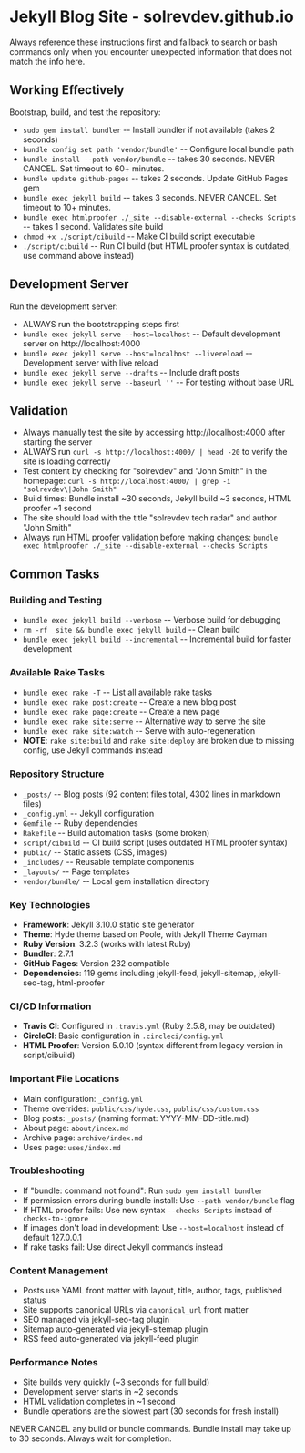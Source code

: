 # Jekyll Blog Site - solrevdev.github.io

Always reference these instructions first and fallback to search or bash commands only when you encounter unexpected information that does not match the info here.

## Working Effectively

Bootstrap, build, and test the repository:
- `sudo gem install bundler` -- Install bundler if not available (takes 2 seconds)
- `bundle config set path 'vendor/bundle'` -- Configure local bundle path
- `bundle install --path vendor/bundle` -- takes 30 seconds. NEVER CANCEL. Set timeout to 60+ minutes.
- `bundle update github-pages` -- takes 2 seconds. Update GitHub Pages gem
- `bundle exec jekyll build` -- takes 3 seconds. NEVER CANCEL. Set timeout to 10+ minutes.
- `bundle exec htmlproofer ./_site --disable-external --checks Scripts` -- takes 1 second. Validates site build
- `chmod +x ./script/cibuild` -- Make CI build script executable
- `./script/cibuild` -- Run CI build (but HTML proofer syntax is outdated, use command above instead)

## Development Server

Run the development server:
- ALWAYS run the bootstrapping steps first
- `bundle exec jekyll serve --host=localhost` -- Default development server on http://localhost:4000
- `bundle exec jekyll serve --host=localhost --livereload` -- Development server with live reload
- `bundle exec jekyll serve --drafts` -- Include draft posts
- `bundle exec jekyll serve --baseurl ''` -- For testing without base URL

## Validation

- Always manually test the site by accessing http://localhost:4000 after starting the server
- ALWAYS run `curl -s http://localhost:4000/ | head -20` to verify the site is loading correctly
- Test content by checking for "solrevdev" and "John Smith" in the homepage: `curl -s http://localhost:4000/ | grep -i "solrevdev\|John Smith"`
- Build times: Bundle install ~30 seconds, Jekyll build ~3 seconds, HTML proofer ~1 second
- The site should load with the title "solrevdev tech radar" and author "John Smith"
- Always run HTML proofer validation before making changes: `bundle exec htmlproofer ./_site --disable-external --checks Scripts`

## Common Tasks

### Building and Testing
- `bundle exec jekyll build --verbose` -- Verbose build for debugging
- `rm -rf _site && bundle exec jekyll build` -- Clean build
- `bundle exec jekyll build --incremental` -- Incremental build for faster development

### Available Rake Tasks
- `bundle exec rake -T` -- List all available rake tasks
- `bundle exec rake post:create` -- Create a new blog post
- `bundle exec rake page:create` -- Create a new page  
- `bundle exec rake site:serve` -- Alternative way to serve the site
- `bundle exec rake site:watch` -- Serve with auto-regeneration
- **NOTE**: `rake site:build` and `rake site:deploy` are broken due to missing config, use Jekyll commands instead

### Repository Structure
- `_posts/` -- Blog posts (92 content files total, 4302 lines in markdown files)
- `_config.yml` -- Jekyll configuration
- `Gemfile` -- Ruby dependencies
- `Rakefile` -- Build automation tasks (some broken)
- `script/cibuild` -- CI build script (uses outdated HTML proofer syntax)
- `public/` -- Static assets (CSS, images)
- `_includes/` -- Reusable template components  
- `_layouts/` -- Page templates
- `vendor/bundle/` -- Local gem installation directory

### Key Technologies
- **Framework**: Jekyll 3.10.0 static site generator
- **Theme**: Hyde theme based on Poole, with Jekyll Theme Cayman
- **Ruby Version**: 3.2.3 (works with latest Ruby)
- **Bundler**: 2.7.1
- **GitHub Pages**: Version 232 compatible
- **Dependencies**: 119 gems including jekyll-feed, jekyll-sitemap, jekyll-seo-tag, html-proofer

### CI/CD Information
- **Travis CI**: Configured in `.travis.yml` (Ruby 2.5.8, may be outdated)
- **CircleCI**: Basic configuration in `.circleci/config.yml`
- **HTML Proofer**: Version 5.0.10 (syntax different from legacy version in script/cibuild)

### Important File Locations
- Main configuration: `_config.yml`
- Theme overrides: `public/css/hyde.css`, `public/css/custom.css`
- Blog posts: `_posts/` (naming format: YYYY-MM-DD-title.md)
- About page: `about/index.md`
- Archive page: `archive/index.md`
- Uses page: `uses/index.md`

### Troubleshooting
- If "bundle: command not found": Run `sudo gem install bundler`
- If permission errors during bundle install: Use `--path vendor/bundle` flag
- If HTML proofer fails: Use new syntax `--checks Scripts` instead of `--checks-to-ignore`
- If images don't load in development: Use `--host=localhost` instead of default 127.0.0.1
- If rake tasks fail: Use direct Jekyll commands instead

### Content Management
- Posts use YAML front matter with layout, title, author, tags, published status
- Site supports canonical URLs via `canonical_url` front matter
- SEO managed via jekyll-seo-tag plugin
- Sitemap auto-generated via jekyll-sitemap plugin
- RSS feed auto-generated via jekyll-feed plugin

### Performance Notes
- Site builds very quickly (~3 seconds for full build)
- Development server starts in ~2 seconds
- HTML validation completes in ~1 second
- Bundle operations are the slowest part (30 seconds for fresh install)

NEVER CANCEL any build or bundle commands. Bundle install may take up to 30 seconds. Always wait for completion.